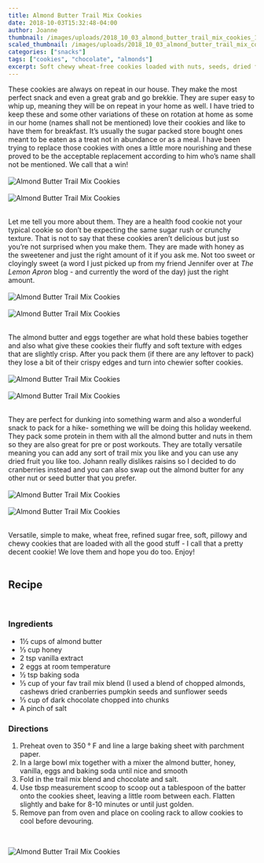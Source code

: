 ```yaml
---
title: Almond Butter Trail Mix Cookies
date: 2018-10-03T15:32:48-04:00
author: Joanne
thumbnail: /images/uploads/2018_10_03_almond_butter_trail_mix_cookies_1.jpg
scaled_thumbnail: /images/uploads/2018_10_03_almond_butter_trail_mix_cookies_0.jpg
categories: ["snacks"]
tags: ["cookies", "chocolate", "almonds"]
excerpt: Soft chewy wheat-free cookies loaded with nuts, seeds, dried fruit and chocolate chunks
---
```


These cookies are always on repeat in our house. They make the most perfect snack and even a great grab and go brekkie. They are super easy to whip up, meaning they will be on repeat in your home as well.  I have tried to keep these and some other variations of these on rotation at home as some in our home (names shall not be mentioned) love their cookies and like to have them for breakfast. It’s usually the sugar packed store bought ones meant to be eaten as a treat not in abundance or as a meal. I have been trying to replace those cookies with ones a little more nourishing and these proved to be the acceptable replacement according to him who’s name shall not be mentioned. We call that a win!
</br>
</br>
![Almond Butter Trail Mix Cookies](/images/uploads/2018_10_03_almond_butter_trail_mix_cookies_2.jpg)
</br>
</br>
![Almond Butter Trail Mix Cookies](/images/uploads/2018_10_03_almond_butter_trail_mix_cookies_3.jpg)
</br>
</br>

Let me tell you more about them. They are a health food cookie not your typical cookie so don’t be expecting the same sugar rush or crunchy texture. That is not to say that these cookies aren’t delicious but just so you’re not surprised when you make them. They are made with honey as the sweetener and just the right amount of it if you ask me. Not too sweet or cloyingly sweet (a word I just picked up from my friend Jennifer over at _The Lemon Apron_ blog - and currently the word of the day) just the right amount.
</br>
</br>
![Almond Butter Trail Mix Cookies](/images/uploads/2018_10_03_almond_butter_trail_mix_cookies_4.jpg)
</br>
</br>
![Almond Butter Trail Mix Cookies](/images/uploads/2018_10_03_almond_butter_trail_mix_cookies_5.jpg)
</br>
</br>

The almond butter and eggs together are what hold these babies together and also  what give these cookies their fluffy and soft texture with edges that are slightly crisp. After you pack them (if there are any leftover to pack) they lose a bit of their crispy edges and turn into chewier softer cookies.
</br>
</br>
![Almond Butter Trail Mix Cookies](/images/uploads/2018_10_03_almond_butter_trail_mix_cookies_6.jpg)
</br>
</br>
![Almond Butter Trail Mix Cookies](/images/uploads/2018_10_03_almond_butter_trail_mix_cookies_7.jpg)
</br>
</br>

They are perfect for dunking into something warm and also a wonderful snack to pack for a hike- something we will be doing this holiday weekend. They pack some protein in them with all the almond butter and nuts in them so they are also great for pre or post workouts. They are totally versatile meaning you can add any sort of trail mix you like and you can use any dried fruit you like too. Johann really dislikes raisins so I decided to do cranberries instead and you can also swap out the almond butter for any other nut or seed butter that you prefer.
</br>
</br>
![Almond Butter Trail Mix Cookies](/images/uploads/2018_10_03_almond_butter_trail_mix_cookies_8.jpg)
</br>
</br>
![Almond Butter Trail Mix Cookies](/images/uploads/2018_10_03_almond_butter_trail_mix_cookies_9.jpg)
</br>
</br>

Versatile, simple to make, wheat free, refined sugar free, soft, pillowy and chewy cookies that are loaded with all the good stuff - I call that a pretty decent cookie! We love them and hope you do too. Enjoy! 
</br>
</br>

## Recipe
</br>

### Ingredients 

* 1&frac12; cups of almond butter 
* &frac13; cup honey 
* 2 tsp vanilla extract 
* 2 eggs at room temperature 
* &frac12; tsp baking soda 
* &frac13; cup of your fav trail mix blend (I used a blend of chopped almonds, cashews dried cranberries pumpkin seeds and sunflower seeds 
* &frac13; cup of dark chocolate chopped into chunks 
* A pinch of salt 

### Directions 

1. Preheat oven to 350 &deg; F and line a large baking sheet with parchment paper. 
2. In a large bowl mix together with a mixer the almond butter, honey, vanilla, eggs and baking soda until nice and smooth
3. Fold in the trail mix blend and chocolate and salt. 
4. Use tbsp measurement scoop to scoop out a tablespoon of the batter onto the cookies sheet, leaving a little room between each. Flatten slightly and bake for 8-10 minutes or until just golden. 
5. Remove pan from oven and place on cooling rack to allow cookies to cool before devouring.
</br>


![Almond Butter Trail Mix Cookies](/images/uploads/2018_10_03_almond_butter_trail_mix_cookies_10.jpg)
